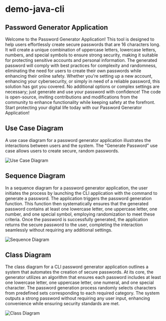 # demo-java-cli

## Password Generator Application

Welcome to the Password Generator Application! This tool is designed to help users effortlessly create secure passwords that are 16 characters long. It will create a unique combination of uppercase letters, lowercase letters, numbers, and special symbols to ensure strong security, making it suitable for protecting sensitive accounts and personal information. The generated password will comply with best practices for complexity and randomness, eliminating the need for users to create their own passwords while enhancing their online safety. Whether you're setting up a new account, enhancing your cybersecurity, or simply in need of a reliable password, this solution has got you covered. No additional options or complex settings are necessary; just generate and use your password with confidence! The code is open-source, inviting contributions and modifications from the community to enhance functionality while keeping safety at the forefront. Start protecting your digital life today with our Password Generator Application!

## Use Case Diagram

A use case diagram for a password generator application illustrates the interactions between users and the system. The "Generate Password" use case allows users to create secure, random passwords.

<picture>
  <source media="(prefers-color-scheme: dark)" srcset="http://www.plantuml.com/plantuml/proxy?cache=no&fmt=svg&src=https://raw.githubusercontent.com/djvelimir/demo-java-cli/main/diagrams/UseCase_dark.puml">
  <img alt="Use Case Diagram" src="http://www.plantuml.com/plantuml/proxy?cache=no&fmt=svg&src=https://raw.githubusercontent.com/djvelimir/demo-java-cli/main/diagrams/UseCase.puml">
</picture>

## Sequence Diagram

In a sequence diagram for a password generator application, the user initiates the process by launching the CLI application with the command to generate a password. The application triggers the password generation function. This function then systematically ensures that the generated password contains at least one lowercase letter, one uppercase letter, one number, and one special symbol, employing randomization to meet these criteria. Once the password is successfully generated, the application returns the secure password to the user, completing the interaction seamlessly without requiring any additional settings.

<picture>
  <source media="(prefers-color-scheme: dark)" srcset="http://www.plantuml.com/plantuml/proxy?cache=no&fmt=svg&src=https://raw.githubusercontent.com/djvelimir/demo-java-cli/main/diagrams/Sequence_dark.puml">
  <img alt="Sequence Diagram" src="http://www.plantuml.com/plantuml/proxy?cache=no&fmt=svg&src=https://raw.githubusercontent.com/djvelimir/demo-java-cli/main/diagrams/Sequence.puml">
</picture>

## Class Diagram

The class diagram for a CLI password generator application outlines a system that automates the creation of secure passwords. At its core, the generator utilizes an algorithm that ensures each password includes at least one lowercase letter, one uppercase letter, one numeral, and one special character. The password generation process randomly selects characters from predefined sets corresponding to each required category. The system outputs a strong password without requiring any user input, enhancing convenience while ensuring security standards are met.

<picture>
  <source media="(prefers-color-scheme: dark)" srcset="http://www.plantuml.com/plantuml/proxy?cache=no&fmt=svg&src=https://raw.githubusercontent.com/djvelimir/demo-java-cli/main/diagrams/Class_dark.puml">
  <img alt="Class Diagram" src="http://www.plantuml.com/plantuml/proxy?cache=no&fmt=svg&src=https://raw.githubusercontent.com/djvelimir/demo-java-cli/main/diagrams/Class.puml">
</picture>
